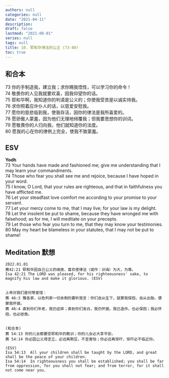 ```yaml
---
authors: null
categories: null
date: "2021-04-11"
description: 
draft: false
lastmod: "2021-08-01"
series: null
tags: null
title: 10. 耶和华律法的公正 (73-80)  
toc: true
---
```


## 和合本

73  你的手制造我，建立我；求你赐我悟性，可以学习你的命令！  
74  敬畏你的人见我就要欢喜，因我仰望你的话。  
75  耶和华啊，我知道你的判语是公义的；你使我受苦是以诚实待我。  
76  求你照着应许仆人的话，以慈爱安慰我。  
77  愿你的慈悲临到我，使我存活，因你的律法是我所喜爱的。  
78  愿骄傲人蒙羞，因为他们无理地倾覆我；但我要思想你的训词。  
79  愿敬畏你的人归向我，他们就知道你的法度。  
80  愿我的心在你的律例上完全，使我不致蒙羞。  

## ESV
**Yodh**  
73  Your hands have made and fashioned me; give me understanding that I may learn your commandments.  
74  Those who fear you shall see me and rejoice, because I have hoped in your word.  
75  I know, O Lord, that your rules are righteous, and that in faithfulness you have afflicted me.  
76  Let your steadfast love comfort me according to your promise to your servant.  
77  Let your mercy come to me, that I may live; for your law is my delight.  
78  Let the insolent be put to shame, because they have wronged me with falsehood; as for me, I will meditate on your precepts.  
79  Let those who fear you turn to me, that they may know your testimonies.  
80  May my heart be blameless in your statutes, that I may not be put to shame!  

## Meditation 默想

    2022.01.01  
    赛42:21 耶和华因自己公义的缘故，喜欢使律法（或作：训诲）为大，为尊。  
    Isa 42:21 The LORD was pleased, for his righteousness' sake, to magnify his law and make it glorious. (ESV)
    
    
    上帝对我们是何等爱惜：  
    赛 46:3 雅各家，以色列家一切余剩的要听我言：你们自从生下，就蒙我保抱，自从出胎，便蒙我怀搋。  
    赛 46:4 直到你们年老，我仍这样；直到你们发白，我仍怀搋。我已造作，也必保抱；我必怀抱，也必拯救。  
    
    
    (和合本)
    赛 54:13 你的儿女都要受耶和华的教训；你的儿女必大享平安。
    赛 54:14 你必因公义得坚立，必远离欺压，不至害怕；你必远离惊吓，惊吓必不临近你。

    (ESV)
    Isa 54:13  All your children shall be taught by the LORD, and great shall be the peace of your children.  
    Isa 54:14  In righteousness you shall be established; you shall be far from oppression, for you shall not fear; and from terror, for it shall not come near you.  


<script>
    var refTagger = {
        settings: {
            bibleVersion: "KJV" /*hlybblsmpshndtn*/
        }
    }; 

    (function(d, t) {
        var n=d.querySelector('[nonce]');
        refTagger.settings.nonce = n && (n.nonce||n.getAttribute('nonce'));
        var g = d.createElement(t), s = d.getElementsByTagName(t)[0];
        g.src = 'https://api.reftagger.com/v2/RefTagger.js';
        g.nonce = refTagger.settings.nonce;
        s.parentNode.insertBefore(g, s);
    }(document, 'script'));
</script>